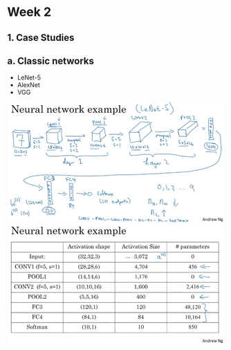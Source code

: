 # Week 2

## 1. Case Studies

## a. Classic networks

+ LeNet-5
+ AlexNet
+ VGG

<p align="center">
  <img src="../res/img/img15.png" width="500"/>
  <img src="../res/img/img16.png" width="500"/>
</p>
